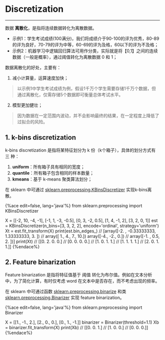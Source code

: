 <!-- toc -->

# Discretization

---

数据 **离散化**，是指将连续数据转化为离散数据。

- 示例1：学生考试成绩(100满分)，我们将成绩介于90-100的评为优秀，80-89的评为良好，70-79的评为中等，60-69的评为及格，60以下的评为不及格；
- 示例2：机器学习中逻辑回归算法可用作分类，实际就是将【0,1】之间的连续数据（一般是概率），通过阈值转化为离散数据 0 和 1；

数据离散化的好处，主要有：

1. 减小计算量，运算速度加快；
> 以示例1中学生考试成绩为例，假设1千万个学生需要存储1千万个数据，但通过离散化，仅需存储5个数据即可衡量总体考试水平。
2. 模型更加健壮；
> 因为数据在一定范围内波动，并不会影响最终的结果，在一定程度上降低了过拟合的风险。

## 1. k-bins discretization

k-bins discretization 是指将某特征划分为 k 份（k个箱子），具体的划分方式有 三 种：

1. **uniform**：所有箱子具有相同的宽度；
2. **quantile**：所有箱子包含相同的样本数量；
3. **kmeans**：基于 k-means 聚类算法划分；

在 sklearn 中可通过 [sklearn.preprocessing.KBinsDiscretizer](https://scikit-learn.org/stable/modules/generated/sklearn.preprocessing.KBinsDiscretizer.html) 实现k-bins离散。

{%ace edit=false, lang='java'%}
from sklearn.preprocessing import KBinsDiscretizer

X = [[-2, 10, -4, -1],
     [-1, 1, -3, -0.5],
     [0, 3, -2, 0.5],
     [1, 4, -1, 2],
     [3, 2, 0, 1]]
est = KBinsDiscretizer(n_bins=[3, 3, 2, 2], encode='ordinal', strategy='uniform')
Xt = est.fit_transform(X)
print(est.bin_edges_)
// [array([-2.        , -0.33333333,  1.33333333,  3.        ])
//  array([ 1.,  4.,  7., 10.]) array([-4., -2.,  0.])
//  array([-1. ,  0.5,  2. ])]
print(Xt)
// [[0. 2. 0. 0.]
//  [0. 0. 0. 0.]
//  [1. 0. 1. 1.]
//  [1. 1. 1. 1.]
//  [2. 0. 1. 1.]]
{%endace%}

## 2. Feature binarization

Feature binarization 是指将特征值基于 阈值 转化为布尔值。例如在文本分析中，为了简化计算，有时仅考虑 word 在文本中是否存在，而不考虑出现的频率。

在 sklearn 中可通过函数 [sklearn.preprocessing.binarize](https://scikit-learn.org/stable/modules/generated/sklearn.preprocessing.binarize.html) 和类 [sklearn.preprocessing.Binarizer](https://scikit-learn.org/stable/modules/generated/sklearn.preprocessing.Binarizer.html) 实现 feature binarization。

{%ace edit=false, lang='java'%}
from sklearn.preprocessing import Binarizer

X = [[1., -1., 2.],
     [2., 0., 0.],
     [0., 1., -1.]]
binarizer = Binarizer(threshold=1.1)
Xb = binarizer.fit_transform(X)
print(Xb)
// [[0. 0. 1.]
//  [1. 0. 0.]
//  [0. 0. 0.]]
{%endace%}







